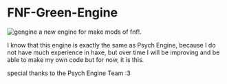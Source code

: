 # FNF-Green-Engine
![gengine](https://user-images.githubusercontent.com/109924369/182033144-475f5470-26e2-4a1a-a1df-50737811aa5b.png)
a new engine for make mods of fnf!.

I know that this engine is exactly the same as Psych Engine, because I do not have much experience in haxe, but over time I will be improving and be able to make my own code but for now, it is this.


special thanks to the Psych Engine Team :3



